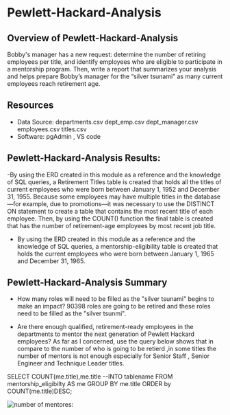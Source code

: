 # Pewlett-Hackard-Analysis


## Overview of Pewlett-Hackard-Analysis

 Bobby's manager has a new request: determine the number of retiring employees per title,
 and identify employees who are eligible to participate in a mentorship program. 
 Then, write a report that summarizes your analysis and helps 
 prepare Bobby’s manager for the “silver tsunami” as many current employees 
 reach retirement age.


## Resources
- Data Source: 
departments.csv
dept_emp.csv
dept_manager.csv
employees.csv
titles.csv
- Software: pgAdmin , VS code

## Pewlett-Hackard-Analysis Results:

-By using the ERD created in this module as a reference and the knowledge of 
SQL queries, a Retirement Titles table is created that holds all the titles of 
current employees who were born between January 1, 1952 and December 31, 1955. 
Because some employees may have multiple titles in the database—for example, due to 
promotions—it was  necessary to use the DISTINCT ON statement to create a table that 
contains the most recent title of each employee. Then, by using the COUNT() function 
the final table is created that has the number of retirement-age employees by most 
recent job title.



- By using the ERD created in this module as a reference and the knowledge of SQL
 queries, a mentorship-eligibility table is created that holds the current employees 
 who were born between January 1, 1965 and December 31, 1965.


  
## Pewlett-Hackard-Analysis Summary

- How many roles will need to be filled as the "silver tsunami" begins to make an impact?
90398 roles are going to be retired and these roles need to be filled as the "silver tsunmi".

- Are there enough qualified, retirement-ready employees in the departments to mentor the next 
generation of Pewlett Hackard employees?
As far as I concerned, use the query below shows that  in compare to the number of who is going 
to be retierd ,in some titles the number of mentors is not enough especially for 
Senior Staff , Senior Engineer and Technique Leader titles.


SELECT COUNT(me.title),me.title
--INTO tablename
FROM  mentorship_eligibilty AS me
GROUP BY me.title
ORDER by COUNT(me.title)DESC; 


![number of mentores:](Pewlett_Hackard_Analysis/number_of_mentores.png)
